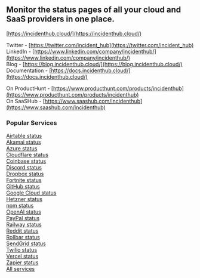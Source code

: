 ## Monitor the status pages of all your cloud and SaaS providers in one place. 

[https://incidenthub.cloud/](https://incidenthub.cloud/)

Twitter - [https://twitter.com/incident_hub](https://twitter.com/incident_hub)  
LinkedIn - [https://www.linkedin.com/company/incidenthub/](https://www.linkedin.com/company/incidenthub/)  
Blog - [https://blog.incidenthub.cloud/](https://blog.incidenthub.cloud/)  
Documentation - [https://docs.incidenthub.cloud/](https://docs.incidenthub.cloud/)  

On ProductHunt - [https://www.producthunt.com/products/incidenthub](https://www.producthunt.com/products/incidenthub)  
On SaaSHub - [https://www.saashub.com/incidenthub](https://www.saashub.com/incidenthub)

### Popular Services
[Airtable status](https://incidenthub.cloud/status/airtable)  
[Akamai status](https://incidenthub.cloud/status/akamai)  
[Azure status](https://incidenthub.cloud/status/azure)  
[Cloudflare status](https://incidenthub.cloud/status/cloudflare)  
[Coinbase status](https://incidenthub.cloud/status/coinbase)  
[Discord status](https://incidenthub.cloud/status/discord)  
[Dropbox status](https://incidenthub.cloud/status/dropbox)  
[Fortnite status](https://incidenthub.cloud/status/fortnite)  
[GitHub status](https://incidenthub.cloud/status/github)  
[Google Cloud status](https://incidenthub.cloud/status/googlecloudplatform)  
[Hetzner status](https://incidenthub.cloud/status/hetzner)  
[npm status](https://incidenthub.cloud/status/npm)  
[OpenAI status](https://incidenthub.cloud/status/openai)  
[PayPal status](https://incidenthub.cloud/status/paypal)  
[Railway status](https://incidenthub.cloud/status/railway)  
[Reddit status](https://incidenthub.cloud/status/reddit)  
[Rollbar status](https://incidenthub.cloud/status/rollbar)  
[SendGrid status](https://incidenthub.cloud/status/sendgrid)  
[Twilio status](https://incidenthub.cloud/status/twilio)  
[Vercel status](https://incidenthub.cloud/status/vercel)  
[Zapier status](https://incidenthub.cloud/status/zapier)  
[All services](https://incidenthub.cloud/services)
